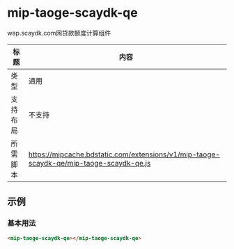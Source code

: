 # mip-taoge-scaydk-qe

wap.scaydk.com网贷款额度计算组件

标题|内容
----|----
类型|通用
支持布局|不支持
所需脚本|https://mipcache.bdstatic.com/extensions/v1/mip-taoge-scaydk-qe/mip-taoge-scaydk-qe.js

## 示例

### 基本用法
```html
<mip-taoge-scaydk-qe></mip-taoge-scaydk-qe>
```

